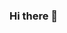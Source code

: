 ### Hi there 👋

<!--
**annieradams/annieradams** is a ✨ _special_ ✨ repository because its `README.md` (this file) appears on your GitHub profile.


## Education 
- BS in Statistics and Data Science from University of California, Santa Barbara

Here are some ideas to get you started:

- 🔭 I’m currently working on ...
- 🌱 I’m currently learning ...
- 👯 I’m looking to collaborate on ...
- 🤔 I’m looking for help with ...
- 💬 Ask me about ...
- 📫 How to reach me: ...
- 😄 Pronouns: ...
- ⚡ Fun fact: ...
-->
